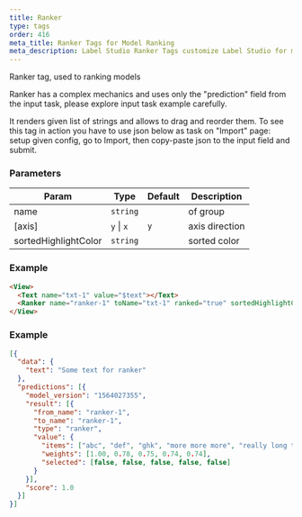 ```yaml
---
title: Ranker
type: tags
order: 416
meta_title: Ranker Tags for Model Ranking
meta_description: Label Studio Ranker Tags customize Label Studio for model ranking for machine learning and data science projects.
---
```


Ranker tag, used to ranking models

Ranker has a complex mechanics and uses only the "prediction" field from the input task,
please explore input task example carefully.

It renders given list of strings and allows to drag and reorder them.
To see this tag in action you have to use json below as task on "Import" page:
setup given config, go to Import, then copy-paste json to the input field and submit.

### Parameters

| Param | Type | Default | Description |
| --- | --- | --- | --- |
| name | <code>string</code> |  | of group |
| [axis] | <code>y</code> \| <code>x</code> | <code>y</code> | axis direction |
| sortedHighlightColor | <code>string</code> |  | sorted color |

### Example
```html
<View>
  <Text name="txt-1" value="$text"></Text>
  <Ranker name="ranker-1" toName="txt-1" ranked="true" sortedHighlightColor="red"></Ranker>
</View>
```
### Example
```json
[{
  "data": {
    "text": "Some text for ranker"
  },
  "predictions": [{
    "model_version": "1564027355",
    "result": [{
      "from_name": "ranker-1",
      "to_name": "ranker-1",
      "type": "ranker",
      "value": {
        "items": ["abc", "def", "ghk", "more more more", "really long text"],
        "weights": [1.00, 0.78, 0.75, 0.74, 0.74],
        "selected": [false, false, false, false, false]
      }
    }],
    "score": 1.0
  }]
}]
```
